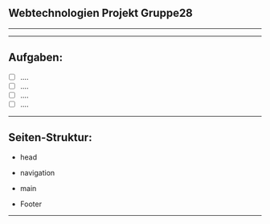 ## Webtechnologien Projekt Gruppe28
---
___
## Aufgaben:

* [ ] ....
* [ ] ....
* [ ] ....
* [ ] ....

___

## Seiten-Struktur:

  <head>
  <title>Kochseite</title>
  
 - head
  
  </head>
  <body>
  <nav>
  
 - navigation
    
  </nav>
  <main>
    
 - main
    
  </main>
  </body>
  
 - Footer
  <footer>
  </footer>
  
---
